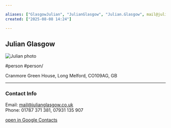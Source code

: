 ```yaml
--- 

aliases: ["GlasgowJulian", "JulianGlasgow", "Julian.Glasgow", mail@julianglasgow.co.uk] 
created: ["2025-08-08 14:24"] 

--- 
```


## Julian Glasgow
![Julian photo](https://lh3.googleusercontent.com/cm/AGPWSu-Gm9TI_gAOm0Eg_7Spq6QtcMMGbcYNk9o4oH9Tg2G5QmY2KIVCNkWYVSBL1f3FPq3SXQ=s100) 

#person #person/

Cranmore Green House, Long Melford, CO109AG, GB

---- 

### Contact Info

Email: mail@julianglasgow.co.uk  
Phone: 01787 371 381, 07931 135 907 

[open in Google Contacts](https://contacts.google.com/person/c5038250513868168262) 

